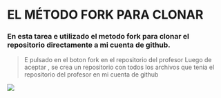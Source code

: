 
# EL MÉTODO FORK PARA CLONAR

### En esta tarea e utilizado el metodo fork para clonar el repositorio directamente a mi cuenta de github.
> E pulsado en el boton fork en el repositorio del  profesor
> Luego de aceptar , se crea un repositorio con todos los archivos que tenia el repositorio del profesor en mi cuenta de github

![](https://www.flaticon.es/icono-gratis/logotipo-de-github_25231)
